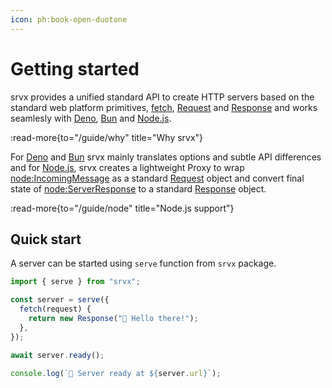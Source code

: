 ```yaml
---
icon: ph:book-open-duotone
---
```


# Getting started

srvx provides a unified standard API to create HTTP servers based on the standard web platform primitives, [fetch][fetch], [Request][Request] and [Response][Response] and works seamlesly with [Deno](Deno), [Bun](Bun) and [Node.js](Node.js).

:read-more{to="/guide/why" title="Why srvx"}

For [Deno](Deno) and [Bun](Bun) srvx mainly translates options and subtle API differences and for [Node.js][Node.js], srvx creates a lightweight Proxy to wrap [node:IncomingMessage](IncomingMessage) as a standard [Request](Request) object and convert final state of [node:ServerResponse](ServerResponse) to a standard [Response](https://developer.mozilla.org/en-US/docs/Web/API/Response) object.

:read-more{to="/guide/node" title="Node.js support"}

[Deno]: https://deno.com/
[Bun]: https://bun.sh/
[Node.js]: https://nodejs.org/
[fetch]: https://developer.mozilla.org/en-US/docs/Web/API/Fetch_API
[Request]: https://developer.mozilla.org/en-US/docs/Web/API/Request
[Response]: https://developer.mozilla.org/en-US/docs/Web/API/Response
[IncomingMessage]: https://nodejs.org/api/http.html#http_class_http_incomingmessage
[ServerResponse]: https://nodejs.org/api/http.html#http_class_http_serverresponse

## Quick start

A server can be started using `serve` function from `srvx` package.

```js
import { serve } from "srvx";

const server = serve({
  fetch(request) {
    return new Response("👋 Hello there!");
  },
});

await server.ready();

console.log(`🚀 Server ready at ${server.url}`);
```
